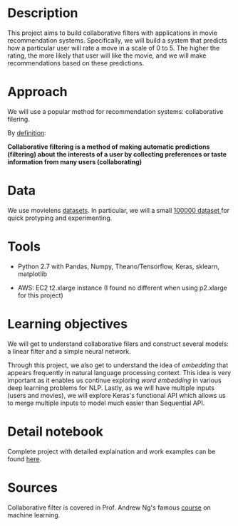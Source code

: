 # Description

This project aims to build collaborative filters with applications in movie recommendation systems. Specifically, we will build a system that predicts how a particular user will rate a move in a scale of 0 to 5. The higher the rating, the more likely that user will like the movie, and we will make recommendations based on these predictions.

# Approach
We will use a popular method for recommendation systems: collaborative filering.

By [definition](https://en.wikipedia.org/wiki/Collaborative_filtering):

**Collaborative filtering is a method of making automatic predictions (filtering) about the interests of a user by collecting preferences or taste information from many users (collaborating)**

# Data

We use movielens [datasets](http://files.grouplens.org/datasets/movielens/ml-20m.zip). In particular, we will a small [100000 dataset ](http://files.grouplens.org/datasets/movielens/ml-latest-small.zip) for quick protyping and experimenting.

# Tools

- Python 2.7 with Pandas, Numpy, Theano/Tensorflow, Keras, sklearn, matplotlib

- AWS: EC2 t2.xlarge instance (I found no different when using p2.xlarge for this project)


# Learning objectives
We will get to understand collaborative filers and construct several models: a linear filter and a simple neural network.

Through this project, we also get to understand the idea of *embedding* that appears frequently in natural language processing context. This idea is very important as it enables us continue exploring *word embedding* in various deep learning problems for NLP. Lastly, as we will have multiple inputs (users and movies), we will explore Keras's functional API which allows us to merge multiple inputs to model much easier than Sequential API.

# Detail notebook
Complete project with detailed explaination and work examples can be found [here](https://github.com/tnaduc/Collaborative_filtering/blob/master/Collaborative%20filter%20for%20movie%20recommendation.ipynb).

# Sources

Collaborative filter is covered in Prof. Andrew Ng's famous [course](https://www.coursera.org/learn/machine-learning) on machine learning.


